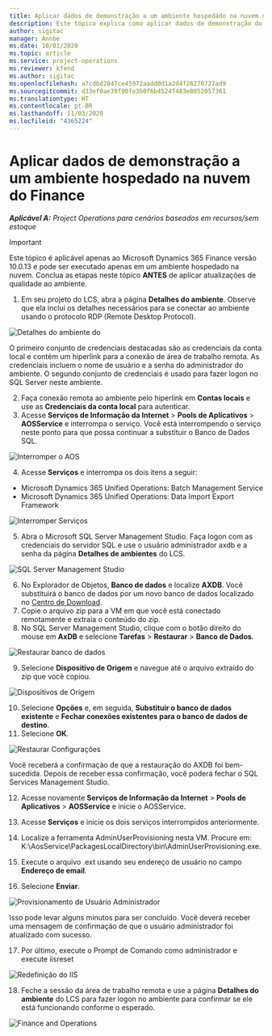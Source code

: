 ```yaml
---
title: Aplicar dados de demonstração a um ambiente hospedado na nuvem do Finance
description: Este tópico explica como aplicar dados de demonstração do Project Operations a ambientes hospedados na nuvem do Dynamics 365 Finance.
author: sigitac
manager: Annbe
ms.date: 10/01/2020
ms.topic: article
ms.service: project-operations
ms.reviewer: kfend
ms.author: sigitac
ms.openlocfilehash: a7cdbd2847ce45972aadd0d1a2d4f26270727ad9
ms.sourcegitcommit: d33ef0ae39f90fe3b0f6b4524f483e8052057361
ms.translationtype: HT
ms.contentlocale: pt-BR
ms.lasthandoff: 11/03/2020
ms.locfileid: "4365224"
---
```

# <a name="apply-demo-data-to-a-finance-cloud-hosted-environment"></a>Aplicar dados de demonstração a um ambiente hospedado na nuvem do Finance

_**Aplicável A:** Project Operations para cenários baseados em recursos/sem estoque_

> [!IMPORTANT]
> Este tópico é aplicável apenas ao Microsoft Dynamics 365 Finance versão 10.0.13 e pode ser executado apenas em um ambiente hospedado na nuvem. Conclua as etapas neste tópico **ANTES** de aplicar atualizações de qualidade ao ambiente.

1. Em seu projeto do LCS, abra a página **Detalhes do ambiente**. Observe que ela inclui os detalhes necessários para se conectar ao ambiente usando o protocolo RDP (Remote Desktop Protocol).

![Detalhes do ambiente do ](./media/1EnvironmentDetails.png)

O primeiro conjunto de credenciais destacadas são as credenciais da conta local e contém um hiperlink para a conexão de área de trabalho remota. As credenciais incluem o nome de usuário e a senha do administrador do ambiente. O segundo conjunto de credenciais é usado para fazer logon no SQL Server neste ambiente.

2. Faça conexão remota ao ambiente pelo hiperlink em **Contas locais** e use as **Credenciais da conta local** para autenticar.
3. Acesse **Serviços de Informação da Internet** > **Pools de Aplicativos** > **AOSService** e interrompa o serviço. Você está interrompendo o serviço neste ponto para que possa continuar a substituir o Banco de Dados SQL.

![Interromper o AOS](./media/2StopAOS.png)

4. Acesse **Serviços** e interrompa os dois itens a seguir:

- Microsoft Dynamics 365 Unified Operations: Batch Management Service
- Microsoft Dynamics 365 Unified Operations: Data Import Export Framework

![Interromper Serviços](./media/3StopServices.png)

5. Abra o Microsoft SQL Server Management Studio. Faça logon com as credenciais do servidor SQL e use o usuário administrador axdb e a senha da página **Detalhes de ambientes** do LCS.

![SQL Server Management Studio](./media/4SSMS.png)

6. No Explorador de Objetos, **Banco de dados** e localize **AXDB**. Você substituirá o banco de dados por um novo banco de dados localizado no [Centro de Download](https://download.microsoft.com/download/1/a/3/1a314bd2-b082-4a87-abdc-1ba26c92b63d/ProjOpsDemoDataFOGARelease.zip). 
7. Copie o arquivo zip para a VM em que você está conectado remotamente e extraia o conteúdo do zip.
8. No SQL Server Management Studio, clique com o botão direito do mouse em **AxDB** e selecione **Tarefas** > **Restaurar** > **Banco de Dados**.

![Restaurar banco de dados](./media/5RestoreDatabase.png)

9. Selecione **Dispositivo de Origem** e navegue até o arquivo extraído do zip que você copiou.

![Dispositivos de Origem](./media/6SourceDevice.png)

10. Selecione **Opções** e, em seguida, **Substituir o banco de dados existente** e **Fechar conexões existentes para o banco de dados de destino**. 
11. Selecione **OK**.

![Restaurar Configurações](./media/7RestoreSetting.png)

Você receberá a confirmação de que a restauração do AXDB foi bem-sucedida. Depois de receber essa confirmação, você poderá fechar o SQL Services Management Studio.

12. Acesse novamente **Serviços de Informação da Internet** > **Pools de Aplicativos** > **AOSService** e inicie o AOSService.
13. Acesse **Serviços** e inicie os dois serviços interrompidos anteriormente.

14. Localize a ferramenta AdminUserProvisioning nesta VM. Procure em: K:\AosService\PackagesLocalDirectory\bin\AdminUserProvisioning.exe.
15. Execute o arquivo .ext usando seu endereço de usuário no campo **Endereço de email**. 
16. Selecione **Enviar**.

![Provisionamento de Usuário Administrador](./media/8AdminUserProvisioning.png)

Isso pode levar alguns minutos para ser concluído. Você deverá receber uma mensagem de confirmação de que o usuário administrador foi atualizado com sucesso.

17. Por último, execute o Prompt de Comando como administrador e execute iisreset

![Redefinição do IIS](./media/9IISReset.png)

18. Feche a sessão da área de trabalho remota e use a página **Detalhes do ambiente** do LCS para fazer logon no ambiente para confirmar se ele está funcionando conforme o esperado.

![Finance and Operations](./media/10FinanceAndOperations.png)
